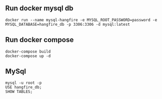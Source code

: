 ## Run docker mysql db

```shell
docker run --name mysql-hangfire -e MYSQL_ROOT_PASSWORD=password -e MYSQL_DATABASE=hangfire_db -p 3306:3306 -d mysql:latest
```

## Run docker compose

```shell
docker-compose build
docker-compose up -d
```

## MySql

```shell
mysql -u root -p
USE hangfire_db;
SHOW TABLES;
```

